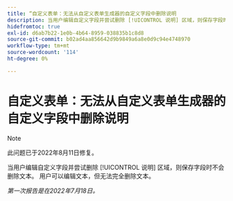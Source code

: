 ```yaml
---
title: “自定义表单：无法从自定义表单生成器的自定义字段中删除说明
description: 当用户编辑自定义字段并尝试删除 [!UICONTROL 说明] 区域，则保存字段时不会删除文本。 用户可以编辑文本，但无法完全删除文本。
hidefromtoc: true
exl-id: d6ab7b22-1e0b-4b64-8959-038835b1c8d8
source-git-commit: b02ad4aa856642d9b9849a6a8e0d9c94e4748970
workflow-type: tm+mt
source-wordcount: '114'
ht-degree: 0%

---
```


# 自定义表单：无法从自定义表单生成器的自定义字段中删除说明

>[!NOTE]
>
> 此问题已于2022年8月11日修复。

当用户编辑自定义字段并尝试删除 [!UICONTROL 说明] 区域，则保存字段时不会删除文本。 用户可以编辑文本，但无法完全删除文本。

_第一次报告是在2022年7月18日。_
